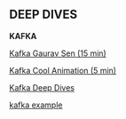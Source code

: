 ## DEEP DIVES

**KAFKA**

[Kafka Gaurav Sen (15 min)](https://www.youtube.com/watch?v=hNDjd9I_VGA)

[Kafka Cool Animation (5 min)](https://www.youtube.com/watch?v=-RDyEFvnTXI)

[Kafka Deep Dives](https://www.hellointerview.com/learn/system-design/deep-dives/kafka)

[kafka example](https://medium.com/@goyalarchana17/kafka-interview-scenario-solution-1f5979c1ccd7)
